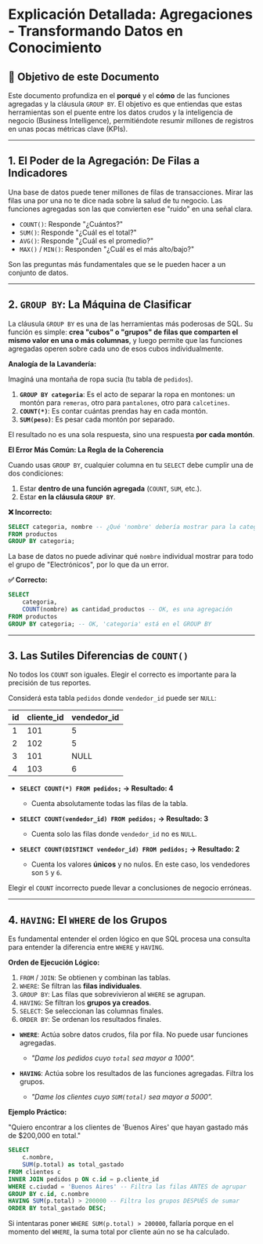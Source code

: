 # Explicación Detallada: Agregaciones - Transformando Datos en Conocimiento

## 🎯 Objetivo de este Documento

Este documento profundiza en el **porqué** y el **cómo** de las funciones agregadas y la cláusula `GROUP BY`. El objetivo es que entiendas que estas herramientas son el puente entre los datos crudos y la inteligencia de negocio (Business Intelligence), permitiéndote resumir millones de registros en unas pocas métricas clave (KPIs).

---

## 1. El Poder de la Agregación: De Filas a Indicadores

Una base de datos puede tener millones de filas de transacciones. Mirar las filas una por una no te dice nada sobre la salud de tu negocio. Las funciones agregadas son las que convierten ese "ruido" en una señal clara.

*   `COUNT()`: Responde "¿Cuántos?"
*   `SUM()`: Responde "¿Cuál es el total?"
*   `AVG()`: Responde "¿Cuál es el promedio?"
*   `MAX()` / `MIN()`: Responden "¿Cuál es el más alto/bajo?"

Son las preguntas más fundamentales que se le pueden hacer a un conjunto de datos.

---

## 2. `GROUP BY`: La Máquina de Clasificar

La cláusula `GROUP BY` es una de las herramientas más poderosas de SQL. Su función es simple: **crea "cubos" o "grupos" de filas que comparten el mismo valor en una o más columnas**, y luego permite que las funciones agregadas operen sobre cada uno de esos cubos individualmente.

**Analogía de la Lavandería:**

Imaginá una montaña de ropa sucia (tu tabla de `pedidos`).

1.  **`GROUP BY categoria`**: Es el acto de separar la ropa en montones: un montón para `remeras`, otro para `pantalones`, otro para `calcetines`.
2.  **`COUNT(*)`**: Es contar cuántas prendas hay en cada montón.
3.  **`SUM(peso)`**: Es pesar cada montón por separado.

El resultado no es una sola respuesta, sino una respuesta **por cada montón**.

**El Error Más Común: La Regla de la Coherencia**

Cuando usas `GROUP BY`, cualquier columna en tu `SELECT` debe cumplir una de dos condiciones:

1.  Estar **dentro de una función agregada** (`COUNT`, `SUM`, etc.).
2.  Estar **en la cláusula `GROUP BY`**.

**❌ Incorrecto:**
```sql
SELECT categoria, nombre -- ¿Qué 'nombre' debería mostrar para la categoría 'Electrónicos'? ¿El del iPhone? ¿El del Samsung?
FROM productos
GROUP BY categoria;
```
La base de datos no puede adivinar qué `nombre` individual mostrar para todo el grupo de "Electrónicos", por lo que da un error.

**✅ Correcto:**
```sql
SELECT 
    categoria, 
    COUNT(nombre) as cantidad_productos -- OK, es una agregación
FROM productos
GROUP BY categoria; -- OK, 'categoria' está en el GROUP BY
```

---

## 3. Las Sutiles Diferencias de `COUNT()`

No todos los `COUNT` son iguales. Elegir el correcto es importante para la precisión de tus reportes.

Considerá esta tabla `pedidos` donde `vendedor_id` puede ser `NULL`:

| id | cliente_id | vendedor_id |
|----|------------|-------------|
| 1  | 101        | 5           |
| 2  | 102        | 5           |
| 3  | 101        | NULL        |
| 4  | 103        | 6           |

*   **`SELECT COUNT(*) FROM pedidos;` -> Resultado: 4**
    *   Cuenta absolutamente todas las filas de la tabla.

*   **`SELECT COUNT(vendedor_id) FROM pedidos;` -> Resultado: 3**
    *   Cuenta solo las filas donde `vendedor_id` no es `NULL`.

*   **`SELECT COUNT(DISTINCT vendedor_id) FROM pedidos;` -> Resultado: 2**
    *   Cuenta los valores **únicos** y no nulos. En este caso, los vendedores son `5` y `6`.

Elegir el `COUNT` incorrecto puede llevar a conclusiones de negocio erróneas.

---

## 4. `HAVING`: El `WHERE` de los Grupos

Es fundamental entender el orden lógico en que SQL procesa una consulta para entender la diferencia entre `WHERE` y `HAVING`.

**Orden de Ejecución Lógico:**
1.  `FROM` / `JOIN`: Se obtienen y combinan las tablas.
2.  `WHERE`: Se filtran las **filas individuales**.
3.  `GROUP BY`: Las filas que sobrevivieron al `WHERE` se agrupan.
4.  `HAVING`: Se filtran los **grupos ya creados**.
5.  `SELECT`: Se seleccionan las columnas finales.
6.  `ORDER BY`: Se ordenan los resultados finales.

*   **`WHERE`**: Actúa sobre datos crudos, fila por fila. No puede usar funciones agregadas.
    *   *"Dame los pedidos cuyo `total` sea mayor a 1000".*

*   **`HAVING`**: Actúa sobre los resultados de las funciones agregadas. Filtra los grupos.
    *   *"Dame los clientes cuyo `SUM(total)` sea mayor a 5000".*

**Ejemplo Práctico:**

"Quiero encontrar a los clientes de 'Buenos Aires' que hayan gastado más de $200,000 en total."

```sql
SELECT
    c.nombre,
    SUM(p.total) as total_gastado
FROM clientes c
INNER JOIN pedidos p ON c.id = p.cliente_id
WHERE c.ciudad = 'Buenos Aires' -- Filtra las filas ANTES de agrupar
GROUP BY c.id, c.nombre
HAVING SUM(p.total) > 200000 -- Filtra los grupos DESPUÉS de sumar
ORDER BY total_gastado DESC;
```

Si intentaras poner `WHERE SUM(p.total) > 200000`, fallaría porque en el momento del `WHERE`, la suma total por cliente aún no se ha calculado.
